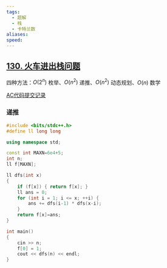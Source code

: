 ```yaml
---
tags:
  - 题解
  - 栈
  - 卡特兰数
aliases: 
speed:
---
```

## [130. 火车进出栈问题](https://www.acwing.com/problem/content/132/)

四种方法：$O(2^n)$ 枚举、$O(n^2)$ 递推、$O(n^2)$ 动态规划、$O(n)$ 数学

[AC代码提交记录]()

### 递推

```cpp
#include <bits/stdc++.h>
#define ll long long

using namespace std;

const int MAXN=6e4+5;
int n;
ll f[MAXN];

ll dfs(int x)
{
	if (f[x]) { return f[x]; }
	ll ans = 0;
	for (int i = 1; i <= x; ++i) {
		ans += dfs(i-1) * dfs(x-i);
	}
	return f[x]=ans;
}

int main()
{
	cin >> n;
	f[0] = 1;
	cout << dfs(n) << endl;
}
```

